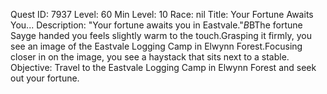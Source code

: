 Quest ID: 7937
Level: 60
Min Level: 10
Race: nil
Title: Your Fortune Awaits You...
Description: "Your fortune awaits you in Eastvale."$B$BThe fortune Sayge handed you feels slightly warm to the touch.Grasping it firmly, you see an image of the Eastvale Logging Camp in Elwynn Forest.Focusing closer in on the image, you see a haystack that sits next to a stable.
Objective: Travel to the Eastvale Logging Camp in Elwynn Forest and seek out your fortune.

